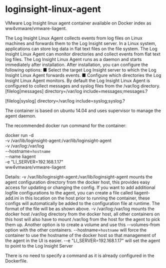 loginsight-linux-agent
======================

VMware Log Insight linux agent container available on Docker index as ww4vmware/vmware-liagent.

The Log Insight Linux Agent collects events from log files on Linux machines and forwards them to the Log Insight server.
In a Linux system, applications can store log data in flat text files on the file system. The Log Insight Linux Agent can monitor directories and collect events from flat text log files.
The Log Insight Linux Agent runs as a daemon and starts immediately after installation. After installation, you can configure the following options:
■  Select the target Log Insight server to which the Log Insight Linux Agent forwards events.
■  Configure which directories the Log Insight Linux Agent monitors. By default the Log Insight Linux Agent is configured to collect messages and syslog files from the /var/log directory.
[filelog|messages]
directory=/var/log
include=messages;messages.?

[filelog|syslog]
directory=/var/log
include=syslog;syslog.?

The container is based on ubuntu 14.04 and uses supervisor to manage the agent daemon.  

The recommended docker run command for the container:

docker run -d  \
   -v /var/lib/loginsight-agent:/var/lib/loginsight-agent \
   -v /var/log:/var/log  \
   --hostname=`hostname`   \
   --name liagent  \
   -e "LI_SERVER=192.168.1.17"  \
   ww4vmware/vmware-liagent  
   

Details:
-v /var/lib/loginsight-agent:/var/lib/loginsight-agent  mounts the agent configuration directory from the docker host, this provides easy access for updating or changing the config.  If you want to add additional logfile configurations to the agent, you can create a file called liagent-add.ini in this location on the host prior to running the container, these configs will automatically be added to the configuration file at runtime.  The format of the file will be as shown above.
-v /var/log:/var/log mounts the docker host /var/log directory from the docker host, all other containers on this host will also have to mount /var/log from the host for the agent to pick them up. Another option is to create a volume and use this --volumes-from option with the other containers.
--hostname=`hostname` will force the container to use the hostname of the docker host so that management of the agent in the UI is easier.
--e "LI_SERVER=192.168.1.17" will set the agent to point to the Log Insight Server

There is no need to specify a command as it is already configured in the Dockerfile.